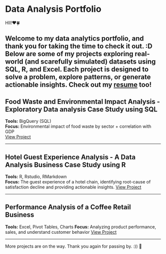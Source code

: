 # Data Analysis Portfolio

HII!❤️🍀

Welcome to my data analytics portfolio, and thank you for taking the time to check it out. :D
Below are some of my projects exploring real-world (and scarefully simulated) datasets using SQL, R, and Excel. Each project is designed to solve a problem, explore patterns, or generate actionable insights.
Check out my [resume](https://drive.google.com/file/d/1v8ZPG_gxgDF1LkdoyOQbcUT0A3aXiliL/view?usp=drive_link) too!
---

## Food Waste and Environmental Impact Analysis - Exploratory Data analysis Case Study using SQL 
**Tools:** BigQuery (SQL)  
**Focus:** Environmental impact of food waste by sector + correlation with GDP  
[View Project](https://github.com/rh133/food_waste_and_enviromental_impact_analysis)  

---

## Hotel Guest Experience Analysis - A Data Analysis Business Case Study using R
**Tools:** R, Rstudio, RMarkdown  
**Focus:** The guest experience of a hotel chain, identifying root-cause of satisfaction decline and providing actionable insights. 
[View Project](https://github.com/rh133/hotel-guest-experience-project/tree/main)

---

## Performance Analysis of a Coffee Retail Business
**Tools:** Excel, Pivot Tables, Charts 
**Focus:** Analyzing product performance, sales, and understand customer behavior
 [View Project](https://github.com/rh133/performance_analysis_of_coffee_retail_business)

---

More projects are on the way. 
Thank you again for passing by. :)) 🌱


